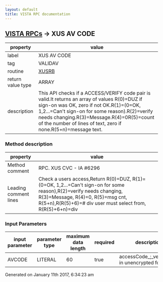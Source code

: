 ```yaml
---
layout: default
title: VISTA RPC documentation
---
```




## [VISTA RPCs](TableOfContent.md) &#8594; XUS AV CODE 

 property | value 
--- | --- 
 label | XUS AV CODE
 tag | VALIDAV
 routine | [XUSRB](http://code.osehra.org/dox/Routine_XUSRB_source.html)
 return value type | ARRAY
 description | This API checks if a ACCESS/VERIFY code pair is valid.It returns an array of values R(0)=DUZ if sign-on was OK, zero if not OK.R(1)=(0=OK, 1,2...=Can't sign-on for some reason).R(2)=verify needs changing.R(3)=Message.R(4)=0R(5)=count of the number of lines of text, zero if none.R(5+n)=message text.


### Method description

 property | value 
--- | --- 
 Method comment | RPC. XUS CVC - IA #6296
 Leading comment lines | Check a users access,Return R(0)=DUZ, R(1)=(0=OK, 1,2...=Can't sign-on for some reason),R(2)=verify needs changing, R(3)=Message, R(4)=0, R(5)=msg cnt, R(5+n),R(R(5)+6)=# div user must select from, R(R(5)+6+n)=div

### Input Parameters

| input parameter | parameter type | maximum data length | required | description | 
| --- | --- | --- | --- | --- | 
| AVCODE | LITERAL | 60 | true | accessCode_\;\_verifyCode in unencrypted form. | 




Generated on January 11th 2017, 6:34:23 am